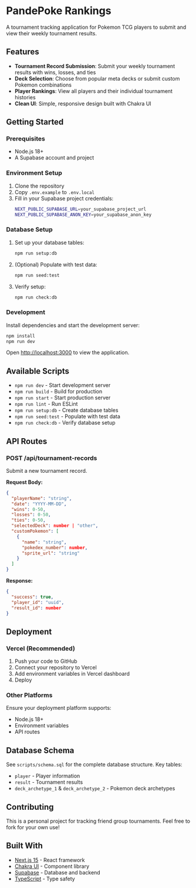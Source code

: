 # PandePoke Rankings

A tournament tracking application for Pokemon TCG players to submit and view their weekly tournament results.

## Features

- **Tournament Record Submission**: Submit your weekly tournament results with wins, losses, and ties
- **Deck Selection**: Choose from popular meta decks or submit custom Pokemon combinations
- **Player Rankings**: View all players and their individual tournament histories
- **Clean UI**: Simple, responsive design built with Chakra UI

## Getting Started

### Prerequisites

- Node.js 18+ 
- A Supabase account and project

### Environment Setup

1. Clone the repository
2. Copy `.env.example` to `.env.local`
3. Fill in your Supabase project credentials:
   ```bash
   NEXT_PUBLIC_SUPABASE_URL=your_supabase_project_url
   NEXT_PUBLIC_SUPABASE_ANON_KEY=your_supabase_anon_key
   ```

### Database Setup

1. Set up your database tables:
   ```bash
   npm run setup:db
   ```

2. (Optional) Populate with test data:
   ```bash
   npm run seed:test
   ```

3. Verify setup:
   ```bash
   npm run check:db
   ```

### Development

Install dependencies and start the development server:

```bash
npm install
npm run dev
```

Open [http://localhost:3000](http://localhost:3000) to view the application.

## Available Scripts

- `npm run dev` - Start development server
- `npm run build` - Build for production
- `npm run start` - Start production server
- `npm run lint` - Run ESLint
- `npm run setup:db` - Create database tables
- `npm run seed:test` - Populate with test data
- `npm run check:db` - Verify database setup

## API Routes

### POST /api/tournament-records

Submit a new tournament record.

**Request Body:**
```json
{
  "playerName": "string",
  "date": "YYYY-MM-DD",
  "wins": 0-50,
  "losses": 0-50,
  "ties": 0-50,
  "selectedDeck": number | "other",
  "customPokemon": [
    {
      "name": "string",
      "pokedex_number": number,
      "sprite_url": "string"
    }
  ]
}
```

**Response:**
```json
{
  "success": true,
  "player_id": "uuid",
  "result_id": number
}
```

## Deployment

### Vercel (Recommended)

1. Push your code to GitHub
2. Connect your repository to Vercel
3. Add environment variables in Vercel dashboard
4. Deploy

### Other Platforms

Ensure your deployment platform supports:
- Node.js 18+
- Environment variables
- API routes

## Database Schema

See `scripts/schema.sql` for the complete database structure. Key tables:

- `player` - Player information
- `result` - Tournament results
- `deck_archetype_1` & `deck_archetype_2` - Pokemon deck archetypes

## Contributing

This is a personal project for tracking friend group tournaments. Feel free to fork for your own use!

## Built With

- [Next.js 15](https://nextjs.org/) - React framework
- [Chakra UI](https://chakra-ui.com/) - Component library
- [Supabase](https://supabase.com/) - Database and backend
- [TypeScript](https://www.typescriptlang.org/) - Type safety